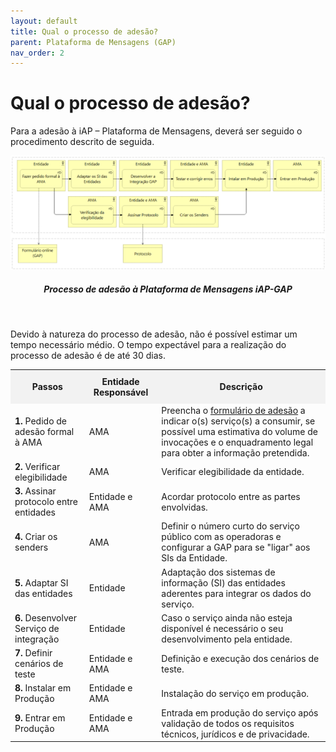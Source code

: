 ```yaml
---
layout: default
title: Qual o processo de adesão?
parent: Plataforma de Mensagens (GAP)
nav_order: 2
---
```


# Qual o processo de adesão?

Para a adesão à iAP – Plataforma de Mensagens, deverá ser seguido o procedimento descrito de seguida.

<div align="center">
  <img src="../../assets/images/gap%20(1).png" alt="Processo de adesão à Plataforma de Mensagens iAP-GAP">
  <h5>Processo de adesão à Plataforma de Mensagens iAP-GAP</h5>
</div>
<br>

Devido à natureza do processo de adesão, não é possível estimar um tempo necessário médio. O tempo expectável para a realização do processo de adesão é de até 30 dias.

<!-- Table Content -->
<table>
  <tr>
    <th style="background-color: #f2f2f2; padding: 10px;">Passos</th>
    <th style="background-color: #f2f2f2; padding: 10px;">Entidade Responsável</th>
    <th style="background-color: #f2f2f2; padding: 10px;">Descrição</th>
  </tr>
  <tr>
    <td><strong>1.</strong> Pedido de adesão formal à AMA</td>
    <td>AMA</td>
    <td>Preencha o <a href="https://www.iap.gov.pt/web/iap/formulario-de-adesao">formulário de adesão</a> a indicar o(s) serviço(s) a consumir, se possível uma estimativa do volume de invocações e o enquadramento legal para obter a informação pretendida.</td>
  </tr>
  <tr>
    <td><strong>2.</strong> Verificar elegibilidade</td>
    <td>AMA</td>
    <td>Verificar elegibilidade da entidade.</td>
  </tr>
  <tr>
    <td><strong>3.</strong> Assinar protocolo entre entidades</td>
    <td>Entidade e AMA</td>
    <td>Acordar protocolo entre as partes envolvidas.</td>
  </tr>
  <tr>
    <td><strong>4.</strong> Criar os senders</td>
    <td>AMA</td>
    <td>Definir o número curto do serviço público com as operadoras e configurar a GAP para se "ligar" aos SIs da Entidade.</td>
  </tr>
  <tr>
    <td><strong>5.</strong> Adaptar SI das entidades</td>
    <td>Entidade</td>
    <td>Adaptação dos sistemas de informação (SI) das entidades aderentes para integrar os dados do serviço.</td>
  </tr>
  <tr>
    <td><strong>6.</strong> Desenvolver Serviço de integração</td>
    <td>Entidade</td>
    <td>Caso o serviço ainda não esteja disponível é necessário o seu desenvolvimento pela entidade.</td>
  </tr>
  <tr>
    <td><strong>7.</strong> Definir cenários de teste</td>
    <td>Entidade e AMA</td>
    <td>Definição e execução dos cenários de teste.</td>
  </tr>
  <tr>
    <td><strong>8.</strong> Instalar em Produção</td>
    <td>Entidade e AMA</td>
    <td>Instalação do serviço em produção.</td>
  </tr>
  <tr>
    <td><strong>9.</strong> Entrar em Produção</td>
    <td>Entidade e AMA</td>
    <td>Entrada em produção do serviço após validação de todos os requisitos técnicos, jurídicos e de privacidade.</td>
  </tr>
</table>
